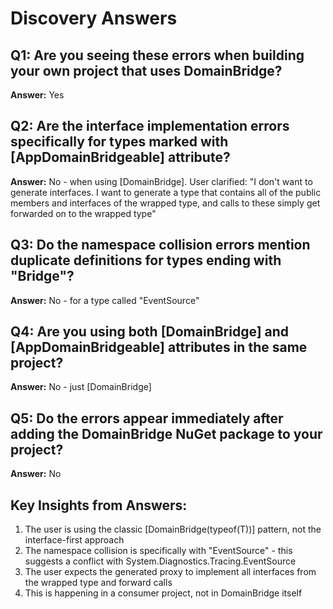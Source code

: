# Discovery Answers

## Q1: Are you seeing these errors when building your own project that uses DomainBridge?
**Answer:** Yes

## Q2: Are the interface implementation errors specifically for types marked with [AppDomainBridgeable] attribute?
**Answer:** No - when using [DomainBridge]. User clarified: "I don't want to generate interfaces. I want to generate a type that contains all of the public members and interfaces of the wrapped type, and calls to these simply get forwarded on to the wrapped type"

## Q3: Do the namespace collision errors mention duplicate definitions for types ending with "Bridge"?
**Answer:** No - for a type called "EventSource"

## Q4: Are you using both [DomainBridge] and [AppDomainBridgeable] attributes in the same project?
**Answer:** No - just [DomainBridge]

## Q5: Do the errors appear immediately after adding the DomainBridge NuGet package to your project?
**Answer:** No

## Key Insights from Answers:
1. The user is using the classic [DomainBridge(typeof(T))] pattern, not the interface-first approach
2. The namespace collision is specifically with "EventSource" - this suggests a conflict with System.Diagnostics.Tracing.EventSource
3. The user expects the generated proxy to implement all interfaces from the wrapped type and forward calls
4. This is happening in a consumer project, not in DomainBridge itself